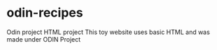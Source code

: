 # odin-recipes
Odin project HTML project
This toy website uses basic HTML and was made under ODIN Project
